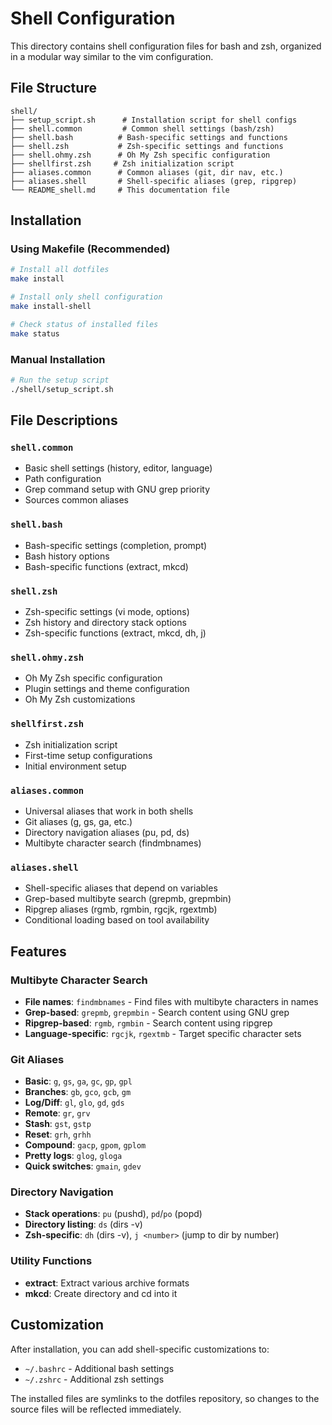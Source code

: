 # Shell Configuration

This directory contains shell configuration files for bash and zsh, organized in a modular way similar to the vim configuration.

## File Structure

```
shell/
├── setup_script.sh      # Installation script for shell configs
├── shell.common         # Common shell settings (bash/zsh)
├── shell.bash          # Bash-specific settings and functions
├── shell.zsh           # Zsh-specific settings and functions
├── shell.ohmy.zsh      # Oh My Zsh specific configuration
├── shellfirst.zsh     # Zsh initialization script
├── aliases.common      # Common aliases (git, dir nav, etc.)
├── aliases.shell       # Shell-specific aliases (grep, ripgrep)
└── README_shell.md     # This documentation file
```

## Installation

### Using Makefile (Recommended)
```bash
# Install all dotfiles
make install

# Install only shell configuration
make install-shell

# Check status of installed files
make status
```

### Manual Installation
```bash
# Run the setup script
./shell/setup_script.sh
```

## File Descriptions

### `shell.common`
- Basic shell settings (history, editor, language)
- Path configuration
- Grep command setup with GNU grep priority
- Sources common aliases

### `shell.bash`
- Bash-specific settings (completion, prompt)
- Bash history options
- Bash-specific functions (extract, mkcd)

### `shell.zsh`
- Zsh-specific settings (vi mode, options)
- Zsh history and directory stack options
- Zsh-specific functions (extract, mkcd, dh, j)

### `shell.ohmy.zsh`
- Oh My Zsh specific configuration
- Plugin settings and theme configuration
- Oh My Zsh customizations

### `shellfirst.zsh`
- Zsh initialization script
- First-time setup configurations
- Initial environment setup

### `aliases.common`
- Universal aliases that work in both shells
- Git aliases (g, gs, ga, etc.)
- Directory navigation aliases (pu, pd, ds)
- Multibyte character search (findmbnames)

### `aliases.shell`
- Shell-specific aliases that depend on variables
- Grep-based multibyte search (grepmb, grepmbin)
- Ripgrep aliases (rgmb, rgmbin, rgcjk, rgextmb)
- Conditional loading based on tool availability

## Features

### Multibyte Character Search
- **File names**: `findmbnames` - Find files with multibyte characters in names
- **Grep-based**: `grepmb`, `grepmbin` - Search content using GNU grep
- **Ripgrep-based**: `rgmb`, `rgmbin` - Search content using ripgrep
- **Language-specific**: `rgcjk`, `rgextmb` - Target specific character sets

### Git Aliases
- **Basic**: `g`, `gs`, `ga`, `gc`, `gp`, `gpl`
- **Branches**: `gb`, `gco`, `gcb`, `gm`
- **Log/Diff**: `gl`, `glo`, `gd`, `gds`
- **Remote**: `gr`, `grv`
- **Stash**: `gst`, `gstp`
- **Reset**: `grh`, `grhh`
- **Compound**: `gacp`, `gpom`, `gplom`
- **Pretty logs**: `glog`, `gloga`
- **Quick switches**: `gmain`, `gdev`

### Directory Navigation
- **Stack operations**: `pu` (pushd), `pd`/`po` (popd)
- **Directory listing**: `ds` (dirs -v)
- **Zsh-specific**: `dh` (dirs -v), `j <number>` (jump to dir by number)

### Utility Functions
- **extract**: Extract various archive formats
- **mkcd**: Create directory and cd into it

## Customization

After installation, you can add shell-specific customizations to:
- `~/.bashrc` - Additional bash settings
- `~/.zshrc` - Additional zsh settings

The installed files are symlinks to the dotfiles repository, so changes to the source files will be reflected immediately.
